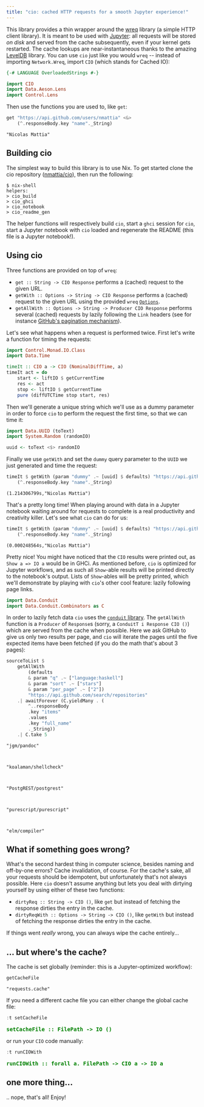 ```yaml
---
title: "cio: cached HTTP requests for a smooth Jupyter experience!"
---
```


This library provides a thin wrapper around the
[wreq](http://serpentine.com/wreq) library (a simple HTTP client library). It
is meant to be used with [Jupyter](http://jupyter.org/): all requests will be
stored _on disk_ and served from the cache subsequently, even if your kernel
gets restarted. The cache lookups are near-instantaneous thanks to the amazing
[LevelDB](http://leveldb.org/) library. You can use `cio` just like you would
`wreq` -- instead of importing `Network.Wreq`, import `CIO` (which stands for
Cached IO):

<!--more-->


```haskell
{-# LANGUAGE OverloadedStrings #-}

import CIO
import Data.Aeson.Lens
import Control.Lens
```

Then use the functions you are used to, like `get`:


```haskell
get "https://api.github.com/users/nmattia" <&>
    (^.responseBody.key "name"._String)
```


    "Nicolas Mattia"


## Building cio

The simplest way to build this library is to use Nix. To get started clone the cio repository ([nmattia/cio](https://github.com/nmattia/cio)), then run the following:

``` shell
$ nix-shell
helpers:
> cio_build
> cio_ghci
> cio_notebook
> cio_readme_gen
```

The helper functions will respectively build `cio`, start a `ghci` session for `cio`, start a Jupyter notebook with `cio` loaded and regenerate the README (this file is a Jupyter notebook!).

## Using cio

Three functions are provided on top of `wreq`:
* `get :: String -> CIO Response` performs a (cached) request to the given URL.
* `getWith :: Options -> String -> CIO Response` performs a (cached) request to the given URL using the provided `wreq` [`Options`](http://hackage.haskell.org/package/wreq-0.5.2.1/docs/Network-Wreq.html#t:Options).
* `getAllWith :: Options -> String -> Producer CIO Response` performs several (cached) requests by lazily following the `Link` headers (see for instance [GitHub's pagination mechanism](https://developer.github.com/v3/guides/traversing-with-pagination/)).

Let's see what happens when a request is performed twice. First let's write a function for timing the requests:


```haskell
import Control.Monad.IO.Class
import Data.Time

timeIt :: CIO a -> CIO (NominalDiffTime, a)
timeIt act = do
    start <- liftIO $ getCurrentTime
    res <- act
    stop <- liftIO $ getCurrentTime
    pure (diffUTCTime stop start, res)
```

Then we'll generate a unique string which we'll use as a dummy parameter in order to force `cio` to perform the request the first time, so that we can time it:


```haskell
import Data.UUID (toText)
import System.Random (randomIO)

uuid <- toText <$> randomIO
```

Finally we use `getWith` and set the `dummy` query parameter to the `UUID` we just generated and time the request:


```haskell
timeIt $ getWith (param "dummy" .~ [uuid] $ defaults) "https://api.github.com/users/nmattia" <&>
    (^.responseBody.key "name"._String)
```


    (1.214306799s,"Nicolas Mattia")


That's a pretty long time! When playing around with data in a Jupyter notebook waiting around for requests to complete is a real productivity and creativity killer. Let's see what `cio` can do for us:


```haskell
timeIt $ getWith (param "dummy" .~ [uuid] $ defaults) "https://api.github.com/users/nmattia" <&>
    (^.responseBody.key "name"._String)
```


    (0.000248564s,"Nicolas Mattia")


Pretty nice! You might have noticed that the `CIO` results were printed out, as `Show a => IO a` would be in GHCi. As mentioned before, `cio` is optimized for Jupyter workflows, and as such all `Show`-able results will be printed directly to the notebook's output. Lists of `Show`-ables will be pretty printed, which we'll demonstrate by playing with `cio`'s other cool feature: lazily following page links.


```haskell
import Data.Conduit
import Data.Conduit.Combinators as C
```

In order to lazily fetch data `cio` uses the [`conduit` library](http://hackage.haskell.org/package/conduit). The `getAllWith` function is a `Producer` of `Response`s (sorry, a `ConduitT i Response CIO ()`) which are served from the cache when possible. Here we ask GitHub to give us only two results per page, and `cio` will iterate the pages until the five expected items have been fetched (if you do the math that's about 3 pages):


```haskell
sourceToList $ 
    getAllWith 
        (defaults 
        & param "q" .~ ["language:haskell"] 
        & param "sort" .~ ["stars"]
        & param "per_page" .~ ["2"])
        "https://api.github.com/search/repositories"
    .| awaitForever (C.yieldMany . (
        ^..responseBody
        .key "items"
        .values
        .key "full_name"
        ._String))
    .| C.take 5
```


    "jgm/pandoc"



    "koalaman/shellcheck"



    "PostgREST/postgrest"



    "purescript/purescript"



    "elm/compiler"


## What if something goes wrong?

What's the second hardest thing in computer science, besides naming and off-by-one errors? Cache invalidation, of course. For the cache's sake, all your requests should be idempotent, but unfortunately that's not always possible. Here `cio` doesn't assume anything but lets you deal with dirtying yourself by using either of these two functions:

* `dirtyReq :: String -> CIO ()`, like `get` but instead of fetching the response dirties the entry in the cache.
* `dirtyReqWith :: Options -> String -> CIO ()`, like `getWith` but instead of fetching the response dirties the entry in the cache.

If things went _really_ wrong, you can always wipe the cache entirely...

## ... but where's the cache?

The cache is set globally (reminder: this is a Jupyter-optimized workflow):


```haskell
getCacheFile
```


    "requests.cache"


If you need a different cache file you can either change the global cache file:


```haskell
:t setCacheFile
```


<style>/* Styles used for the Hoogle display in the pager */
.hoogle-doc {
display: block;
padding-bottom: 1.3em;
padding-left: 0.4em;
}
.hoogle-code {
display: block;
font-family: monospace;
white-space: pre;
}
.hoogle-text {
display: block;
}
.hoogle-name {
color: green;
font-weight: bold;
}
.hoogle-head {
font-weight: bold;
}
.hoogle-sub {
display: block;
margin-left: 0.4em;
}
.hoogle-package {
font-weight: bold;
font-style: italic;
}
.hoogle-module {
font-weight: bold;
}
.hoogle-class {
font-weight: bold;
}
.get-type {
color: green;
font-weight: bold;
font-family: monospace;
display: block;
white-space: pre-wrap;
}
.show-type {
color: green;
font-weight: bold;
font-family: monospace;
margin-left: 1em;
}
.mono {
font-family: monospace;
display: block;
}
.err-msg {
color: red;
font-style: italic;
font-family: monospace;
white-space: pre;
display: block;
}
#unshowable {
color: red;
font-weight: bold;
}
.err-msg.in.collapse {
padding-top: 0.7em;
}
.highlight-code {
white-space: pre;
font-family: monospace;
}
.suggestion-warning { 
font-weight: bold;
color: rgb(200, 130, 0);
}
.suggestion-error { 
font-weight: bold;
color: red;
}
.suggestion-name {
font-weight: bold;
}
</style><span class='get-type'>setCacheFile :: FilePath -> IO ()</span>


or run your `CIO` code manually:


```haskell
:t runCIOWith
```


<style>/* Styles used for the Hoogle display in the pager */
.hoogle-doc {
display: block;
padding-bottom: 1.3em;
padding-left: 0.4em;
}
.hoogle-code {
display: block;
font-family: monospace;
white-space: pre;
}
.hoogle-text {
display: block;
}
.hoogle-name {
color: green;
font-weight: bold;
}
.hoogle-head {
font-weight: bold;
}
.hoogle-sub {
display: block;
margin-left: 0.4em;
}
.hoogle-package {
font-weight: bold;
font-style: italic;
}
.hoogle-module {
font-weight: bold;
}
.hoogle-class {
font-weight: bold;
}
.get-type {
color: green;
font-weight: bold;
font-family: monospace;
display: block;
white-space: pre-wrap;
}
.show-type {
color: green;
font-weight: bold;
font-family: monospace;
margin-left: 1em;
}
.mono {
font-family: monospace;
display: block;
}
.err-msg {
color: red;
font-style: italic;
font-family: monospace;
white-space: pre;
display: block;
}
#unshowable {
color: red;
font-weight: bold;
}
.err-msg.in.collapse {
padding-top: 0.7em;
}
.highlight-code {
white-space: pre;
font-family: monospace;
}
.suggestion-warning { 
font-weight: bold;
color: rgb(200, 130, 0);
}
.suggestion-error { 
font-weight: bold;
color: red;
}
.suggestion-name {
font-weight: bold;
}
</style><span class='get-type'>runCIOWith :: forall a. FilePath -> CIO a -> IO a</span>


## one more thing...

.. nope, that's all! Enjoy!
